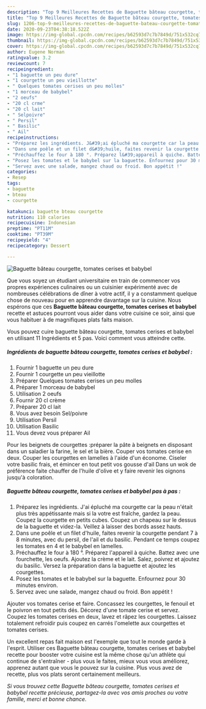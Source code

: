 ```yaml
---
description: "Top 9 Meilleures Recettes de Baguette bâteau courgette, tomates cerises et babybel"
title: "Top 9 Meilleures Recettes de Baguette bâteau courgette, tomates cerises et babybel"
slug: 1206-top-9-meilleures-recettes-de-baguette-bateau-courgette-tomates-cerises-et-babybel
date: 2020-09-23T04:38:18.522Z
image: https://img-global.cpcdn.com/recipes/b62593d7c7b7849d/751x532cq70/baguette-bateau-courgette-tomates-cerises-et-babybel-photo-principale-de-la-recette.jpg
thumbnail: https://img-global.cpcdn.com/recipes/b62593d7c7b7849d/751x532cq70/baguette-bateau-courgette-tomates-cerises-et-babybel-photo-principale-de-la-recette.jpg
cover: https://img-global.cpcdn.com/recipes/b62593d7c7b7849d/751x532cq70/baguette-bateau-courgette-tomates-cerises-et-babybel-photo-principale-de-la-recette.jpg
author: Eugene Norman
ratingvalue: 3.2
reviewcount: 7
recipeingredient:
- "1 baguette un peu dure"
- "1 courgette un peu vieillotte"
- " Quelques tomates cerises un peu molles"
- "1 morceau de babybel"
- "2 oeufs"
- "20 cl crme"
- "20 cl lait"
- " Selpoivre"
- " Persil"
- " Basilic"
- " Ail"
recipeinstructions:
- "Préparez les ingrédients. J&#39;ai épluché ma courgette car la peau n&#39;était plus très appétissante mais si la votre est fraîche, gardez la peau. Coupez la courgette en petits cubes. Coupez un chapeau sur le dessus de la baguette et videz-la. Veillez à laisser des bords assez hauts."
- "Dans une poêle et un filet d&#39;huile, faites revenir la courgette pendant 7 à 8 minutes, avec du persil, de l&#39;ail et du basilic. Pendant ce temps coupez les tomates en 4 et le babybel en lamelles."
- "Préchauffez le four à 180 °. Préparez l&#39;appareil à quiche. Battez avec une fourchette, les oeufs. Ajoutez la crème et le lait. Salez, poivrez et ajoutez du basilic. Versez la préparation dans la baguette et ajoutez les courgettes."
- "Posez les tomates et le babybel sur la baguette. Enfournez pour 30 minutes environ."
- "Servez avec une salade, mangez chaud ou froid. Bon appétit !"
categories:
- Resep
tags:
- baguette
- bteau
- courgette

katakunci: baguette bteau courgette 
nutrition: 110 calories
recipecuisine: Indonesian
preptime: "PT11M"
cooktime: "PT39M"
recipeyield: "4"
recipecategory: Dessert

---
```



![Baguette bâteau courgette, tomates cerises et babybel](https://img-global.cpcdn.com/recipes/b62593d7c7b7849d/751x532cq70/baguette-bateau-courgette-tomates-cerises-et-babybel-photo-principale-de-la-recette.jpg)

Que vous soyez un étudiant universitaire en train de commencer vos propres expériences culinaires ou un cuisinier expérimenté avec de nombreuses célébrations de dîner à votre actif, il y a constamment quelque chose de nouveau pour en apprendre davantage sur la cuisine. Nous espérons que ces <strong> Baguette bâteau courgette, tomates cerises et babybel </strong> recette et astuces pourront vous aider dans votre cuisine ce soir, ainsi que vous habituer à de magnifiques plats faits maison.

<!--inarticleads1-->

Vous pouvez cuire baguette bâteau courgette, tomates cerises et babybel en utilisant 11 Ingrédients et 5 pas. Voici comment vous atteindre cette.

##### Ingrédients de baguette bâteau courgette, tomates cerises et babybel :

1. Fournir 1 baguette un peu dure
1. Fournir 1 courgette un peu vieillotte
1. Préparer  Quelques tomates cerises un peu molles
1. Préparer 1 morceau de babybel
1. Utilisation 2 oeufs
1. Fournir 20 cl crème
1. Préparer 20 cl lait
1. Vous avez besoin  Sel/poivre
1. Utilisation  Persil
1. Utilisation  Basilic
1. Vous devez vous préparer  Ail


Pour les beignets de courgettes :préparer la pâte à beignets en disposant dans un saladier la farine, le sel et la bière. Couper vos tomates cerise en deux. Couper les courgettes en lamelles à l&#39;aide d&#39;un économe. Ciseler votre basilic frais, et émincer en tout petit vos gousse d&#39;ail Dans un wok de préférence faite chauffer de l&#39;huile d&#39;olive et y faire revenir les oignons jusqu&#39;à coloration. 

<!--inarticleads2-->

##### Baguette bâteau courgette, tomates cerises et babybel pas à pas :

1. Préparez les ingrédients. J&#39;ai épluché ma courgette car la peau n&#39;était plus très appétissante mais si la votre est fraîche, gardez la peau. Coupez la courgette en petits cubes. Coupez un chapeau sur le dessus de la baguette et videz-la. Veillez à laisser des bords assez hauts.
1. Dans une poêle et un filet d&#39;huile, faites revenir la courgette pendant 7 à 8 minutes, avec du persil, de l&#39;ail et du basilic. Pendant ce temps coupez les tomates en 4 et le babybel en lamelles.
1. Préchauffez le four à 180 °. Préparez l&#39;appareil à quiche. Battez avec une fourchette, les oeufs. Ajoutez la crème et le lait. Salez, poivrez et ajoutez du basilic. Versez la préparation dans la baguette et ajoutez les courgettes.
1. Posez les tomates et le babybel sur la baguette. Enfournez pour 30 minutes environ.
1. Servez avec une salade, mangez chaud ou froid. Bon appétit !


Ajouter vos tomates cerise et faire. Concassez les courgettes, le fenouil et le poivron en tout petits dés. Décorez d&#39;une tomate cerise et servez. Coupez les tomates cerises en deux, lavez et râpez les courgettes. Laissez totalement refroidir puis coupez en carrés l&#39;omelette aux courgettes et tomates cerises. 

<!--inarticleads1-->

<p>
Un excellent repas fait maison est l'exemple que tout le monde garde à l'esprit. Utiliser ces Baguette bâteau courgette, tomates cerises et babybel recette pour booster votre cuisine est la même chose qu'un athlète qui continue de s'entraîner - plus vous le faites, mieux vous vous améliorez, apprenez autant que vous le pouvez sur la cuisine. Plus vous avez de recette, plus vos plats seront certainement meilleurs.
</p>

<p>
<i>Si vous trouvez cette Baguette bâteau courgette, tomates cerises et babybel recette précieuse, partagez-la avec vos amis proches ou votre famille, merci et bonne chance.</i>
</p>
